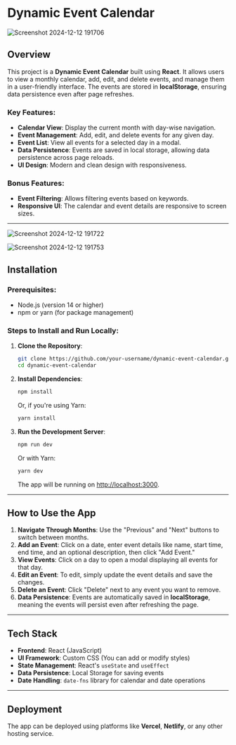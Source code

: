 # Dynamic Event Calendar
![Screenshot 2024-12-12 191706](https://github.com/user-attachments/assets/46485ded-fe5f-4eba-88a9-34180ec0b6e9)

## Overview

This project is a **Dynamic Event Calendar** built using **React**. It allows users to view a monthly calendar, add, edit, and delete events, and manage them in a user-friendly interface. The events are stored in **localStorage**, ensuring data persistence even after page refreshes.

### Key Features:
- **Calendar View**: Display the current month with day-wise navigation.
- **Event Management**: Add, edit, and delete events for any given day.
- **Event List**: View all events for a selected day in a modal.
- **Data Persistence**: Events are saved in local storage, allowing data persistence across page reloads.
- **UI Design**: Modern and clean design with responsiveness.
  
### Bonus Features:
- **Event Filtering**: Allows filtering events based on keywords.
- **Responsive UI**: The calendar and event details are responsive to screen sizes.

---
![Screenshot 2024-12-12 191722](https://github.com/user-attachments/assets/20ee3516-fbde-4b82-9c58-0c6d8ec5beb0)

![Screenshot 2024-12-12 191753](https://github.com/user-attachments/assets/c1eaed0f-3b5a-4481-993f-1a4c1bcdcb44)
## Installation

### Prerequisites:
- Node.js (version 14 or higher)
- npm or yarn (for package management)

### Steps to Install and Run Locally:

1. **Clone the Repository**:

    ```bash
    git clone https://github.com/your-username/dynamic-event-calendar.git
    cd dynamic-event-calendar
    ```

2. **Install Dependencies**:

    ```bash
    npm install
    ```

    Or, if you're using Yarn:

    ```bash
    yarn install
    ```

3. **Run the Development Server**:

    ```bash
    npm run dev
    ```

    Or with Yarn:

    ```bash
    yarn dev
    ```

    The app will be running on [http://localhost:3000](http://localhost:3000).

---

## How to Use the App

1. **Navigate Through Months**: Use the "Previous" and "Next" buttons to switch between months.
2. **Add an Event**: Click on a date, enter event details like name, start time, end time, and an optional description, then click "Add Event."
3. **View Events**: Click on a day to open a modal displaying all events for that day.
4. **Edit an Event**: To edit, simply update the event details and save the changes.
5. **Delete an Event**: Click "Delete" next to any event you want to remove.
6. **Data Persistence**: Events are automatically saved in **localStorage**, meaning the events will persist even after refreshing the page.

---

## Tech Stack

- **Frontend**: React (JavaScript)
- **UI Framework**: Custom CSS (You can add or modify styles)
- **State Management**: React's `useState` and `useEffect`
- **Data Persistence**: Local Storage for saving events
- **Date Handling**: `date-fns` library for calendar and date operations

---

## Deployment

The app can be deployed using platforms like **Vercel**, **Netlify**, or any other hosting service.

